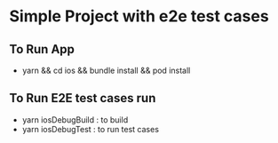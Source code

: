# Simple Project with e2e test cases

## To Run App

- yarn && cd ios && bundle install && pod install

## To Run E2E test cases run

- yarn iosDebugBuild : to build
- yarn iosDebugTest : to run test cases
